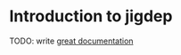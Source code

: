 # Introduction to jigdep

TODO: write [great documentation](http://jacobian.org/writing/great-documentation/what-to-write/)
